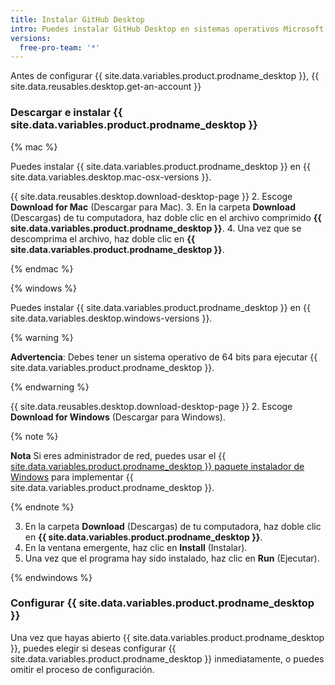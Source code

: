 ```yaml
---
title: Instalar GitHub Desktop
intro: Puedes instalar GitHub Desktop en sistemas operativos Microsoft Windows o macOS.
versions:
  free-pro-team: '*'
---
```


Antes de configurar {{ site.data.variables.product.prodname_desktop }}, {{ site.data.reusables.desktop.get-an-account }}

### Descargar e instalar {{ site.data.variables.product.prodname_desktop }}

{% mac %}

Puedes instalar {{ site.data.variables.product.prodname_desktop }} en {{ site.data.variables.desktop.mac-osx-versions }}.

{{ site.data.reusables.desktop.download-desktop-page }}
2. Escoge **Download for Mac** (Descargar para Mac).
3. En la carpeta **Download** (Descargas) de tu computadora, haz doble clic en el archivo comprimido **{{ site.data.variables.product.prodname_desktop }}**.
4. Una vez que se descomprima el archivo, haz doble clic en **{{ site.data.variables.product.prodname_desktop }}**.

{% endmac %}

{% windows %}

Puedes instalar {{ site.data.variables.product.prodname_desktop }} en {{ site.data.variables.desktop.windows-versions }}.

{% warning %}

**Advertencia**: Debes tener un sistema operativo de 64 bits para ejecutar {{ site.data.variables.product.prodname_desktop }}.

{% endwarning %}

{{ site.data.reusables.desktop.download-desktop-page }}
2. Escoge **Download for Windows** (Descargar para Windows).

  {% note %}

  **Nota** Si eres administrador de red, puedes usar el [{{ site.data.variables.product.prodname_desktop }} paquete instalador de Windows](/desktop/guides/getting-started-with-github-desktop/about-the-github-desktop-windows-installer-package/) para implementar {{ site.data.variables.product.prodname_desktop }}.

  {% endnote %}

3. En la carpeta **Download** (Descargas) de tu computadora, haz doble clic en **{{ site.data.variables.product.prodname_desktop }}**.
4. En la ventana emergente, haz clic en **Install** (Instalar).
5. Una vez que el programa hay sido instalado, haz clic en **Run** (Ejecutar).

{% endwindows %}

### Configurar {{ site.data.variables.product.prodname_desktop }}

Una vez que hayas abierto {{ site.data.variables.product.prodname_desktop }}, puedes elegir si deseas configurar {{ site.data.variables.product.prodname_desktop }} inmediatamente, o puedes omitir el proceso de configuración.
